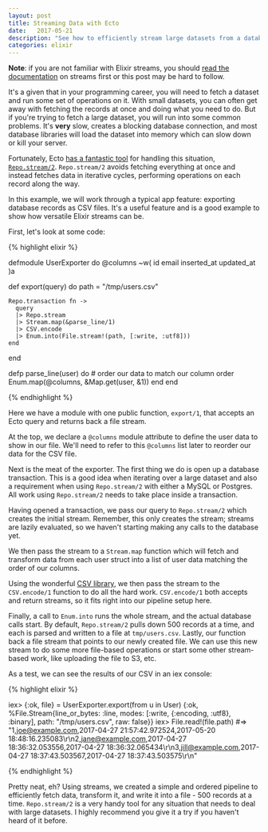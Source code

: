 ```yaml
---
layout: post
title: Streaming Data with Ecto
date:   2017-05-21
description: "See how to efficiently stream large datasets from a database using Ecto's Repo.stream."
categories: elixir
---
```


**Note**: if you are not familiar with Elixir streams, you should [read the documentation](http://elixir-lang.org/getting-started/enumerables-and-streams.html#streams) on streams first or this post may be hard to follow.

It's a given that in your programming career, you will need to fetch a dataset and run some set of operations on it. With small datasets, you can often get away with fetching the records at once and doing what you need to do. But if you're trying to fetch a large dataset, you will run into some common problems. It's **very** slow, creates a blocking database connection, and most database libraries will load the dataset into memory which can slow down or kill your server.

Fortunately, Ecto [has a fantastic tool](https://hexdocs.pm/ecto/Ecto.Repo.html#c:stream/2) for handling this situation, [`Repo.stream/2`](https://hexdocs.pm/ecto/Ecto.Repo.html#c:stream/2). `Repo.stream/2` avoids fetching everything at once and instead fetches data in iterative cycles, performing operations on each record along the way.

In this example, we will work through a typical app feature: exporting database records as CSV files. It's a useful feature and is a good example to show how versatile Elixir streams can be.

First, let's look at some code:

{% highlight elixir %}

defmodule UserExporter do
  @columns ~w( id email inserted_at updated_at )a

  def export(query) do
    path = "/tmp/users.csv"

    Repo.transaction fn ->
      query
      |> Repo.stream
      |> Stream.map(&parse_line/1)
      |> CSV.encode
      |> Enum.into(File.stream!(path, [:write, :utf8]))
    end
  end

  defp parse_line(user) do
    # order our data to match our column order
    Enum.map(@columns, &Map.get(user, &1))
  end
end

{% endhighlight %}

Here we have a module with one public function, `export/1`, that accepts an Ecto query and returns back a file stream.

At the top, we declare a `@columns` module attribute to define the user data to show in our file. We'll need to refer to this `@columns` list later to reorder our data for the CSV file.

Next is the meat of the exporter. The first thing we do is open up a database transaction. This is a good idea when iterating over a large dataset and also a requirement when using `Repo.stream/2` with either a MySQL or Postgres. All work using `Repo.stream/2` needs to take place inside a transaction.

Having opened a transaction, we pass our query to `Repo.stream/2` which creates the initial stream. Remember, this only creates the stream; streams are lazily evaluated, so we haven't starting making any calls to the database yet.

We then pass the stream to a `Stream.map` function which will fetch and transform data from each user struct into a list of user data matching the order of our columns.

Using the wonderful [CSV library](https://github.com/beatrichartz/csv), we then pass the stream to the `CSV.encode/1` function to do all the hard work. `CSV.encode/1` both accepts and return streams, so it fits right into our pipeline setup here.

Finally, a call to `Enum.into` runs the whole stream, and the actual database calls start. By default, `Repo.stream/2` pulls down 500 records at a time, and each is parsed and written to a file at `tmp/users.csv`. Lastly, our function back a file stream that points to our newly created file.  We can use this new stream to do some more file-based operations or start some other stream-based work, like uploading the file to S3, etc.

As a test, we can see the results of our CSV in an iex console:

{% highlight elixir %}

iex> {:ok, file} = UserExporter.export(from u in User)
{:ok,
 %File.Stream{line_or_bytes: :line,
  modes: [:write, {:encoding, :utf8}, :binary], path: "/tmp/users.csv",
  raw: false}}
iex> File.read!(file.path)
#=> "1,joe@example.com,2017-04-27 21:57:42.972524,2017-05-20 18:48:16.235083\r\n2,jane@example.com,2017-04-27 18:36:32.053556,2017-04-27 18:36:32.065434\r\n3,jill@example.com,2017-04-27 18:37:43.503567,2017-04-27 18:37:43.503575\r\n"

{% endhighlight %}

Pretty neat, eh? Using streams, we created a simple and ordered pipeline to efficiently fetch data, transform it, and write it into a file - 500 records at a time. `Repo.stream/2` is a very handy tool for any situation that needs to deal with large datasets. I highly recommend you give it a try if you haven't heard of it before.

